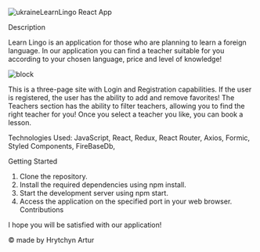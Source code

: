![ukraine](https://github.com/gritchin-artur/LearnLingo/assets/123599698/bd185a36-b7e0-4510-b6f8-7c3a9c7c0178)LearnLingo React App

Description

Learn Lingo is an application for those who are planning to learn a foreign language. In our application you can find a teacher suitable for you according to your chosen language, price and level of knowledge!

![block](https://github.com/gritchin-artur/LearnLingo/assets/123599698/4eef7e46-5f89-44b9-8186-af69a18a9093)

This is a three-page site with Login and Registration capabilities. If the user is registered, the user has the ability to add and remove favorites! The Teachers section has the ability to filter teachers, allowing you to find the right teacher for you! Once you select a teacher you like, you can book a lesson.

Technologies Used: JavaScript, React, Redux, React Router, Axios, Formic, Styled Components, FireBaseDb,

Getting Started

1. Clone the repository.
2. Install the required dependencies using npm install.
3. Start the development server using npm start.
4. Access the application on the specified port in your web browser.
   Contributions

I hope you will be satisfied with our application!

© made by Hrytchyn Artur
